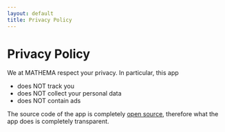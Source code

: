 ```yaml
---
layout: default
title: Privacy Policy
---
```


# Privacy Policy

We at MATHEMA respect your privacy. In particular, this app

- does NOT track you
- does NOT collect your personal data
- does NOT contain ads

The source code of the app is completely [open source](https://github.com/MATHEMA-GmbH/LivePhotoCleaner), therefore what the app does is completely transparent.